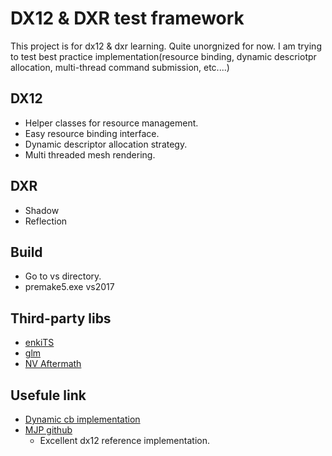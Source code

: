 # DX12 & DXR test framework
This project is for dx12 & dxr learning. Quite  unorgnized for now. I am trying to test best practice implementation(resource binding, dynamic descriotpr allocation, multi-thread command submission, etc....)

## DX12
* Helper classes for resource management.
* Easy resource binding interface.
* Dynamic descriptor allocation strategy.
* Multi threaded mesh rendering.

## DXR
* Shadow
* Reflection

## Build
* Go to vs directory.
* premake5.exe vs2017

## Third-party libs
* [enkiTS](https://github.com/dougbinks/enkiTS)
* [glm](https://glm.g-truc.net/0.9.9/index.html)
* [NV Aftermath](https://developer.nvidia.com/nvidia-aftermath)
## Usefule link
* [Dynamic cb implementation](https://github.com/Microsoft/DirectX-Graphics-Samples/blob/07008938a0dc5a187a23abcb55b61f8c2809c874/Samples/Desktop/D3D12PipelineStateCache/src/DynamicConstantBuffer.cpp#L64)
* [MJP github](https://github.com/TheRealMJP)
	* Excellent dx12 reference implementation.